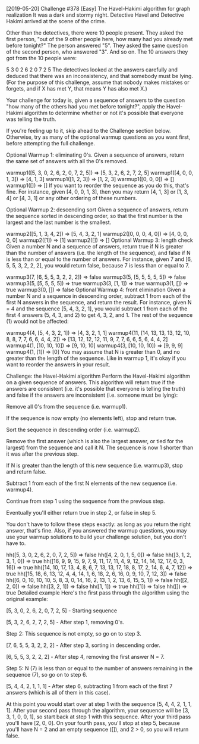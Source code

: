 [2019-05-20] Challenge #378 [Easy] The Havel-Hakimi algorithm for graph realization
It was a dark and stormy night. Detective Havel and Detective Hakimi arrived at the scene of the crime.

Other than the detectives, there were 10 people present. They asked the first person, "out of the 9 other people here, how many had you already met before tonight?" The person answered "5". They asked the same question of the second person, who answered "3". And so on. The 10 answers they got from the 10 people were:

5 3 0 2 6 2 0 7 2 5
The detectives looked at the answers carefully and deduced that there was an inconsistency, and that somebody must be lying. (For the purpose of this challenge, assume that nobody makes mistakes or forgets, and if X has met Y, that means Y has also met X.)

Your challenge for today is, given a sequence of answers to the question "how many of the others had you met before tonight?", apply the Havel-Hakimi algorithm to determine whether or not it's possible that everyone was telling the truth.

If you're feeling up to it, skip ahead to the Challenge section below. Otherwise, try as many of the optional warmup questions as you want first, before attempting the full challenge.

Optional Warmup 1: eliminating 0's.
Given a sequence of answers, return the same set of answers with all the 0's removed.

warmup1([5, 3, 0, 2, 6, 2, 0, 7, 2, 5]) => [5, 3, 2, 6, 2, 7, 2, 5]
warmup1([4, 0, 0, 1, 3]) => [4, 1, 3]
warmup1([1, 2, 3]) => [1, 2, 3]
warmup1([0, 0, 0]) => []
warmup1([]) => []
If you want to reorder the sequence as you do this, that's fine. For instance, given [4, 0, 0, 1, 3], then you may return [4, 1, 3] or [1, 3, 4] or [4, 3, 1] or any other ordering of these numbers.

Optional Warmup 2: descending sort
Given a sequence of answers, return the sequence sorted in descending order, so that the first number is the largest and the last number is the smallest.

warmup2([5, 1, 3, 4, 2]) => [5, 4, 3, 2, 1]
warmup2([0, 0, 0, 4, 0]) => [4, 0, 0, 0, 0]
warmup2([1]) => [1]
warmup2([]) => []
Optional Warmup 3: length check
Given a number N and a sequence of answers, return true if N is greater than the number of answers (i.e. the length of the sequence), and false if N is less than or equal to the number of answers. For instance, given 7 and [6, 5, 5, 3, 2, 2, 2], you would return false, because 7 is less than or equal to 7.

warmup3(7, [6, 5, 5, 3, 2, 2, 2]) => false
warmup3(5, [5, 5, 5, 5, 5]) => false
warmup3(5, [5, 5, 5, 5]) => true
warmup3(3, [1, 1]) => true
warmup3(1, []) => true
warmup3(0, []) => false
Optional Warmup 4: front elimination
Given a number N and a sequence in descending order, subtract 1 from each of the first N answers in the sequence, and return the result. For instance, given N = 4 and the sequence [5, 4, 3, 2, 1], you would subtract 1 from each of the first 4 answers (5, 4, 3, and 2) to get 4, 3, 2, and 1. The rest of the sequence (1) would not be affected:

warmup4(4, [5, 4, 3, 2, 1]) => [4, 3, 2, 1, 1]
warmup4(11, [14, 13, 13, 13, 12, 10, 8, 8, 7, 7, 6, 6, 4, 4, 2]) => [13, 12, 12, 12, 11, 9, 7, 7, 6, 6, 5, 6, 4, 4, 2]
warmup4(1, [10, 10, 10]) => [9, 10, 10]
warmup4(3, [10, 10, 10]) => [9, 9, 9]
warmup4(1, [1]) => [0]
You may assume that N is greater than 0, and no greater than the length of the sequence. Like in warmup 1, it's okay if you want to reorder the answers in your result.

Challenge: the Havel-Hakimi algorithm
Perform the Havel-Hakimi algorithm on a given sequence of answers. This algorithm will return true if the answers are consistent (i.e. it's possible that everyone is telling the truth) and false if the answers are inconsistent (i.e. someone must be lying):

Remove all 0's from the sequence (i.e. warmup1).

If the sequence is now empty (no elements left), stop and return true.

Sort the sequence in descending order (i.e. warmup2).

Remove the first answer (which is also the largest answer, or tied for the largest) from the sequence and call it N. The sequence is now 1 shorter than it was after the previous step.

If N is greater than the length of this new sequence (i.e. warmup3), stop and return false.

Subtract 1 from each of the first N elements of the new sequence (i.e. warmup4).

Continue from step 1 using the sequence from the previous step.

Eventually you'll either return true in step 2, or false in step 5.

You don't have to follow these steps exactly: as long as you return the right answer, that's fine. Also, if you answered the warmup questions, you may use your warmup solutions to build your challenge solution, but you don't have to.

hh([5, 3, 0, 2, 6, 2, 0, 7, 2, 5]) => false
hh([4, 2, 0, 1, 5, 0]) => false
hh([3, 1, 2, 3, 1, 0]) => true
hh([16, 9, 9, 15, 9, 7, 9, 11, 17, 11, 4, 9, 12, 14, 14, 12, 17, 0, 3, 16]) => true
hh([14, 10, 17, 13, 4, 8, 6, 7, 13, 13, 17, 18, 8, 17, 2, 14, 6, 4, 7, 12]) => true
hh([15, 18, 6, 13, 12, 4, 4, 14, 1, 6, 18, 2, 6, 16, 0, 9, 10, 7, 12, 3]) => false
hh([6, 0, 10, 10, 10, 5, 8, 3, 0, 14, 16, 2, 13, 1, 2, 13, 6, 15, 5, 1]) => false
hh([2, 2, 0]) => false
hh([3, 2, 1]) => false
hh([1, 1]) => true
hh([1]) => false
hh([]) => true
Detailed example
Here's the first pass through the algorithm using the original example:

[5, 3, 0, 2, 6, 2, 0, 7, 2, 5] - Starting sequence

[5, 3, 2, 6, 2, 7, 2, 5] - After step 1, removing 0's.

Step 2: This sequence is not empty, so go on to step 3.

[7, 6, 5, 5, 3, 2, 2, 2] - After step 3, sorting in descending order.

[6, 5, 5, 3, 2, 2, 2] - After step 4, removing the first answer N = 7.

Step 5: N (7) is less than or equal to the number of answers remaining in the sequence (7), so go on to step 6.

[5, 4, 4, 2, 1, 1, 1] - After step 6, subtracting 1 from each of the first 7 answers (which is all of them in this case).

At this point you would start over at step 1 with the sequence [5, 4, 4, 2, 1, 1, 1]. After your second pass through the algorithm, your sequence will be [3, 3, 1, 0, 0, 1], so start back at step 1 with this sequence. After your third pass you'll have [2, 0, 0]. On your fourth pass, you'll stop at step 5, because you'll have N = 2 and an empty sequence ([]), and 2 > 0, so you will return false.